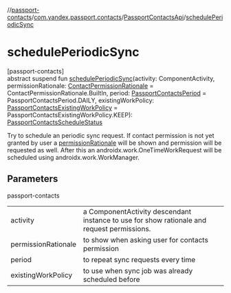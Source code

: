 //[passport-contacts](../../../index.md)/[com.yandex.passport.contacts](../index.md)/[PassportContactsApi](index.md)/[schedulePeriodicSync](schedule-periodic-sync.md)

# schedulePeriodicSync

[passport-contacts]\
abstract suspend fun [schedulePeriodicSync](schedule-periodic-sync.md)(activity: ComponentActivity, permissionRationale: [ContactPermissionRationale](../../../../passport-contacts-core/passport-contacts-core/com.yandex.passport.contacts.core/-contact-permission-rationale/index.md) = ContactPermissionRationale.BuiltIn, period: [PassportContactsPeriod](../-passport-contacts-period/index.md) = PassportContactsPeriod.DAILY, existingWorkPolicy: [PassportContactsExistingWorkPolicy](../-passport-contacts-existing-work-policy/index.md) = PassportContactsExistingWorkPolicy.KEEP): [PassportContactsScheduleStatus](../-passport-contacts-schedule-status/index.md)

Try to schedule an periodic sync request. If contact permission is not yet granted by user a [permissionRationale](schedule-periodic-sync.md) will be shown and permission will be requested as well. After this an androidx.work.OneTimeWorkRequest will be scheduled using androidx.work.WorkManager.

## Parameters

passport-contacts

| | |
|---|---|
| activity | a ComponentActivity descendant instance to use for show rationale and request permissions. |
| permissionRationale | to show when asking user for contacts permission |
| period | to repeat sync requests every time |
| existingWorkPolicy | to use when sync job was already scheduled before |
